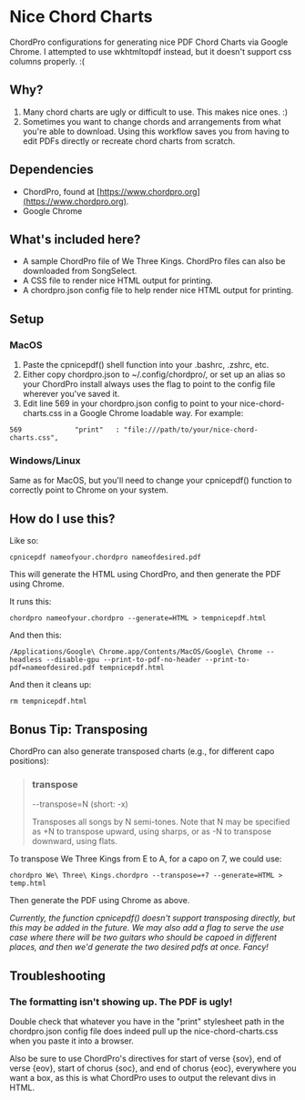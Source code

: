 # Nice Chord Charts
 ChordPro configurations for generating nice PDF Chord Charts via Google Chrome. I attempted to use wkhtmltopdf instead, but it doesn't support css columns properly. :(
 
## Why?
1. Many chord charts are ugly or difficult to use. This makes nice ones. :)
2. Sometimes you want to change chords and arrangements from what you're able to download. Using this workflow saves you from having to edit PDFs directly or recreate chord charts from scratch.
 
## Dependencies
- ChordPro, found at [https://www.chordpro.org](https://www.chordpro.org).
- Google Chrome

## What's included here?
- A sample ChordPro file of We Three Kings. ChordPro files can also be downloaded from SongSelect.
- A CSS file to render nice HTML output for printing.
- A chordpro.json config file to help render nice HTML output for printing.

## Setup

### MacOS
1. Paste the cpnicepdf() shell function into your .bashrc, .zshrc, etc.
2. Either copy chordpro.json to ~/.config/chordpro/, or set up an alias so your ChordPro install always uses the flag to point to the config file wherever you've saved it.
3. Edit line 569 in your chordpro.json config to point to your nice-chord-charts.css in a Google Chrome loadable way. For example:

`569             "print"   : "file:///path/to/your/nice-chord-charts.css",`

### Windows/Linux
Same as for MacOS, but you'll need to change your cpnicepdf() function to correctly point to Chrome on your system.

## How do I use this?
Like so:

`cpnicepdf nameofyour.chordpro nameofdesired.pdf`

This will generate the HTML using ChordPro, and then generate the PDF using Chrome.

It runs this:

`chordpro nameofyour.chordpro --generate=HTML > tempnicepdf.html`

And then this:

`/Applications/Google\ Chrome.app/Contents/MacOS/Google\ Chrome --headless --disable-gpu --print-to-pdf-no-header --print-to-pdf=nameofdesired.pdf tempnicepdf.html`

And then it cleans up:

`rm tempnicepdf.html`

## Bonus Tip: Transposing
ChordPro can also generate transposed charts (e.g., for different capo positions):

> ### transpose
> 
> --transpose=N (short: -x)
> 
> Transposes all songs by N semi-tones. Note that N may be specified as +N to transpose upward, using sharps, or as -N to transpose downward, using flats.

To transpose We Three Kings from E to A, for a capo on 7, we could use:

`chordpro We\ Three\ Kings.chordpro --transpose=+7 --generate=HTML > temp.html`

Then generate the PDF using Chrome as above.

*Currently, the function cpnicepdf() doesn't support transposing directly, but this may be added in the future. We may also add a flag to serve the use case where there will be two guitars who should be capoed in different places, and then we'd generate the two desired pdfs at once. Fancy!*

## Troubleshooting
### The formatting isn't showing up. The PDF is ugly!
Double check that whatever you have in the "print" stylesheet path in the chordpro.json config file does indeed pull up the nice-chord-charts.css when you paste it into a browser.

Also be sure to use ChordPro's directives for start of verse {sov}, end of verse {eov}, start of chorus {soc}, and end of chorus {eoc}, everywhere you want a box, as this is what ChordPro uses to output the relevant divs in HTML.